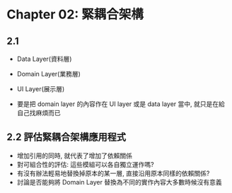 # Chapter 02: 緊耦合架構

## 2.1 

- Data Layer(資料層)
- Domain Layer(業務層)
- UI Layer(展示層)

- 要是把 domain layer 的內容作在 UI layer 或是 data layer 當中, 就只是在給自己找麻煩而已

## 2.2 評估緊耦合架構應用程式

- 增加引用的同時, 就代表了增加了依賴關係
- 對可組合性的評估: 這些模組可以各自獨立運作嗎?
- 有沒有辦法輕易地替換掉原本的某一層, 直接沿用原本同樣的依賴關係?
- 討論是否能夠將 Domain Layer 替換為不同的實作內容大多數時候沒有意義

